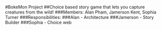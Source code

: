 #BokeMon Project
##Choice based story game that lets you capture creatures from the wild!
###Members: Alan Pham, Jamerson Kent, Sophia Turner
###Responsibilities:
###Alan - Architecture
###Jamerson - Story Builder
###Sophia - Choice web
